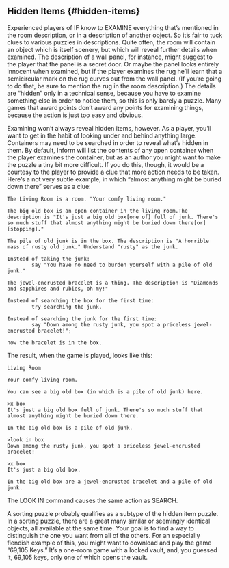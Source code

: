 ## Hidden Items {#hidden-items}

Experienced players of IF know to EXAMINE everything that’s mentioned in the room description, or in a description of another object. So it’s fair to tuck clues to various puzzles in descriptions. Quite often, the room will contain an object which is itself scenery, but which will reveal further details when examined. The description of a wall panel, for instance, might suggest to the player that the panel is a secret door. Or maybe the panel looks entirely innocent when examined, but if the player examines the rug he’ll learn that a semicircular mark on the rug curves out from the wall panel. (If you’re going to do that, be sure to mention the rug in the room description.) The details are “hidden” only in a technical sense, because you have to examine something else in order to notice them, so this is only barely a puzzle. Many games that award points don’t award any points for examining things, because the action is just too easy and obvious.

Examining won’t always reveal hidden items, however. As a player, you’ll want to get in the habit of looking under and behind anything large. Containers may need to be searched in order to reveal what’s hidden in them. By default, Inform will list the contents of any open container when the player examines the container, but as an author you might want to make the puzzle a tiny bit more difficult. If you do this, though, it would be a courtesy to the player to provide a clue that more action needs to be taken. Here’s a not very subtle example, in which “almost anything might be buried down there” serves as a clue:

```inform7
The Living Room is a room. "Your comfy living room."

The big old box is an open container in the living room.The description is "It's just a big old box[one of] full of junk. There's so much stuff that almost anything might be buried down there[or][stopping]."

The pile of old junk is in the box. The description is "A horrible mass of rusty old junk." Understand "rusty" as the junk.

Instead of taking the junk:
        say "You have no need to burden yourself with a pile of old junk."

The jewel-encrusted bracelet is a thing. The description is "Diamonds and sapphires and rubies, oh my!"

Instead of searching the box for the first time:
        try searching the junk.

Instead of searching the junk for the first time:
        say "Down among the rusty junk, you spot a priceless jewel-encrusted bracelet!";

now the bracelet is in the box.
```

The result, when the game is played, looks like this:

```
Living Room

Your comfy living room.

You can see a big old box (in which is a pile of old junk) here.

>x box
It's just a big old box full of junk. There's so much stuff that almost anything might be buried down there.

In the big old box is a pile of old junk.

>look in box
Down among the rusty junk, you spot a priceless jewel-encrusted bracelet!

>x box
It's just a big old box.

In the big old box are a jewel-encrusted bracelet and a pile of old junk.
```

The LOOK IN command causes the same action as SEARCH.

A sorting puzzle probably qualifies as a subtype of the hidden item puzzle. In a sorting puzzle, there are a great many similar or seemingly identical objects, all available at the same time. Your goal is to find a way to distinguish the one you want from all of the others. For an especially fiendish example of this, you might want to download and play the game “69,105 Keys.” It’s a one-room game with a locked vault, and, you guessed it, 69,105 keys, only one of which opens the vault.
